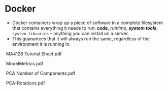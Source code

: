 Docker
===============================

 - Docker containers wrap up a piece of software in a complete filesystem that contains everything it needs to run: **code**, *runtime*, ***system tools***, `system libraries` – anything you can install on a server. 
 - This guarantees that it will always run the same, regardless of the environment it is running in.
 


 MA4128 Tutorial Sheet.pdf


 ModelMetrics.pdf

 PCA Number of Components.pdf

 PCA-Rotations.pdf

